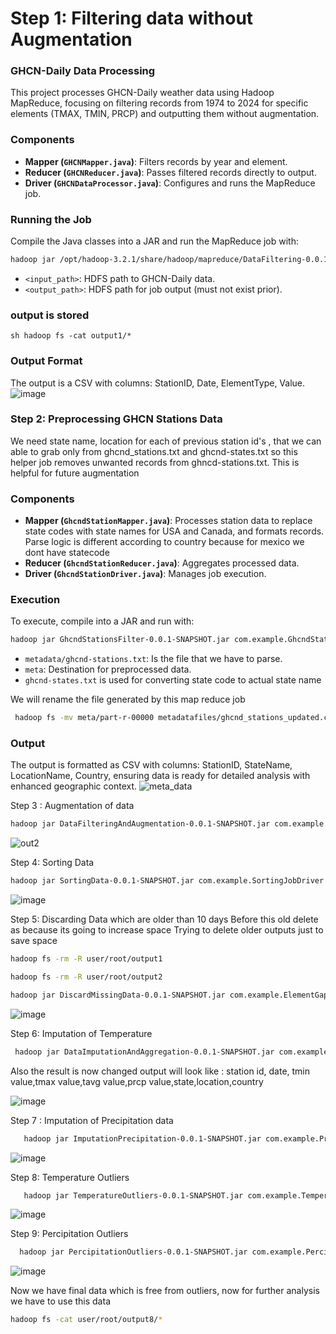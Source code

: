 # Step 1: Filtering data without Augmentation

### GHCN-Daily Data Processing

This project processes GHCN-Daily weather data using Hadoop MapReduce, focusing on filtering records from 1974 to 2024 for specific elements (TMAX, TMIN, PRCP) and outputting them without augmentation.

### Components

- **Mapper (`GHCNMapper.java`)**: Filters records by year and element.
- **Reducer (`GHCNReducer.java`)**: Passes filtered records directly to output.
- **Driver (`GHCNDataProcessor.java`)**: Configures and runs the MapReduce job.

### Running the Job

Compile the Java classes into a JAR and run the MapReduce job with:

```sh
hadoop jar /opt/hadoop-3.2.1/share/hadoop/mapreduce/DataFiltering-0.0.1-SNAPSHOT.jar com.example.GHCNDataProcessor user/root/input/ user/root/output1/
```

- `<input_path>`: HDFS path to GHCN-Daily data.
- `<output_path>`: HDFS path for job output (must not exist prior).

### output is stored

`sh hadoop fs -cat output1/*`

### Output Format

The output is a CSV with columns: StationID, Date, ElementType, Value.
![image](https://github.com/aravind2060/HadoopAndHiveforLargeScaleDataAnalysis/assets/38257404/3349c2e1-001c-4665-8a9d-08fa97b6268a)

### Step 2: Preprocessing GHCN Stations Data

We need state name, location for each of previous station id's , that we can able to grab only from ghcnd_stations.txt and ghcnd-states.txt so this helper job removes unwanted records from ghncd-stations.txt. This is helpful for future augmentation

### Components

- **Mapper (`GhcndStationMapper.java`)**: Processes station data to replace state codes with state names for USA and Canada, and formats records. Parse logic is different according to country because for mexico we dont have statecode
- **Reducer (`GhcndStationReducer.java`)**: Aggregates processed data.
- **Driver (`GhcndStationDriver.java`)**: Manages job execution.

### Execution

To execute, compile into a JAR and run with:

```sh
hadoop jar GhcndStationsFilter-0.0.1-SNAPSHOT.jar com.example.GhcndStationDriver metadatafiles/ghcnd-stations.txt meta metadatafiles/ghcnd-states.txt
```

- `metadata/ghcnd-stations.txt`: Is the file that we have to parse.
- `meta`: Destination for preprocessed data.
- `ghcnd-states.txt` is used for converting state code to actual state name

We will rename the file generated by this map reduce job

```sh
 hadoop fs -mv meta/part-r-00000 metadatafiles/ghcnd_stations_updated.csv
```

### Output

The output is formatted as CSV with columns: StationID, StateName, LocationName, Country, ensuring data is ready for detailed analysis with enhanced geographic context.
![meta_data](https://github.com/aravind2060/HadoopAndHiveforLargeScaleDataAnalysis/assets/38257404/9fc1b210-21f2-4206-8948-dab9d5d04a79)


Step 3 : Augmentation of data
```sh
hadoop jar DataFilteringAndAugmentation-0.0.1-SNAPSHOT.jar com.example.AugmentJobDriver user/root/output1/part-r-00000 user/root/output2 metadatafiles/ghcnd_stations_updated.csv
```
![out2](https://github.com/aravind2060/HadoopAndHiveforLargeScaleDataAnalysis/assets/38257404/050dfe06-d3f2-4c78-ba1e-59e0c42dd521)


Step 4: Sorting Data
```sh
hadoop jar SortingData-0.0.1-SNAPSHOT.jar com.example.SortingJobDriver user/root/output2/part-r-00000 user/root/output3
```
![image](https://github.com/aravind2060/HadoopAndHiveforLargeScaleDataAnalysis/assets/38257404/81bcdeba-915f-483e-8537-194ba59be169)



Step 5: Discarding Data which are older than 10 days
  Before this old delete as because its going to increase space 
  Trying to delete older outputs just to save space
  ```sh
  hadoop fs -rm -R user/root/output1
  ```
  ```sh
  hadoop fs -rm -R user/root/output2
  ```
```sh
hadoop jar DiscardMissingData-0.0.1-SNAPSHOT.jar com.example.ElementGapDriver user/root/output3/part-r-00000 user/root/output4
```
![image](https://github.com/aravind2060/HadoopAndHiveforLargeScaleDataAnalysis/assets/38257404/e028aab8-9faa-4084-adfe-1d0e92d0a4fd)



Step 6: Imputation of Temperature

```sh 
 hadoop jar DataImputationAndAggregation-0.0.1-SNAPSHOT.jar com.example.TemperatureDataProcessingDriver user/root/output4/part-r-00000 user/root/output5
```
Also the result is now changed output will look like : station id, date, tmin value,tmax value,tavg value,prcp value,state,location,country

![image](https://github.com/aravind2060/HadoopAndHiveforLargeScaleDataAnalysis/assets/38257404/43f7fa34-bbeb-4772-9a9b-4e1fab800830)



Step 7 : Imputation of Precipitation data
```sh 
   hadoop jar ImputationPrecipitation-0.0.1-SNAPSHOT.jar com.example.PrecipitationDriver user/root/output5/part-r-00000 user/root/output6
```
![image](https://github.com/aravind2060/HadoopAndHiveforLargeScaleDataAnalysis/assets/38257404/e100e802-105d-4bc3-bb3e-5de913e9f31f)


Step 8: Temperature Outliers
```sh
   hadoop jar TemperatureOutliers-0.0.1-SNAPSHOT.jar com.example.TemperatureOutlierDriver user/root/output6/part-r-00000 user/root/output7
```
![image](https://github.com/aravind2060/HadoopAndHiveforLargeScaleDataAnalysis/assets/38257404/9df8bf74-e78c-40ff-84d6-10ec06a297c7)


Step 9: Percipitation Outliers
``` sh
  hadoop jar PercipitationOutliers-0.0.1-SNAPSHOT.jar com.example.PercipitationOutlierDriver user/root/output7/part-r-00000 user/root/output8
```
![image](https://github.com/aravind2060/HadoopAndHiveforLargeScaleDataAnalysis/assets/38257404/beb3eeb6-88c2-4e69-9d31-5d7b05b57281)

Now we have final data which is free from outliers, now for further analysis we have to use this data 
```sh
hadoop fs -cat user/root/output8/*
```

